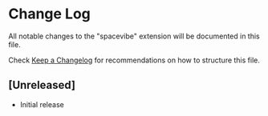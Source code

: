 # Change Log

All notable changes to the "spacevibe" extension will be documented in this file.

Check [Keep a Changelog](http://keepachangelog.com/) for recommendations on how to structure this file.

## [Unreleased]

- Initial release
